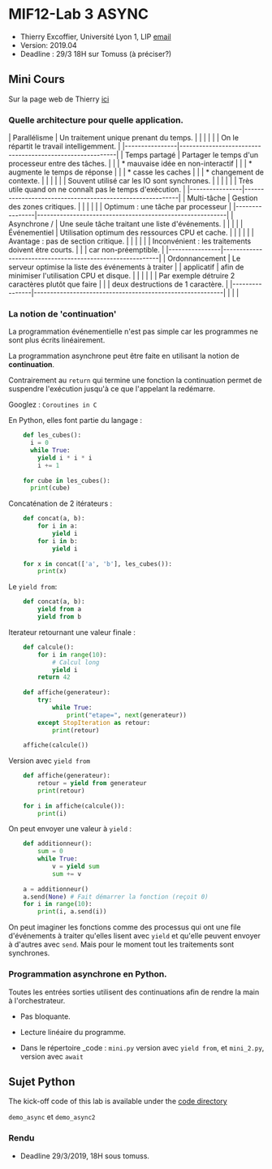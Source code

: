 # MIF12-Lab 3 ASYNC

  * Thierry Excoffier,  Université Lyon 1, LIP [email](mailto:thierry.excoffier@univ-lyon1.fr)
  * Version: 2019.04 
  * Deadline : 29/3 18H sur Tomuss (à préciser?)

## Mini Cours

Sur la page web de Thierry [ici](http://perso.univ-lyon1.fr/thierry.excoffier/COURS/COURS/TEMPS_REEL/cours.html)


### Quelle architecture pour quelle application.


| Parallélisme   | Un traitement unique prenant du temps.                   |
|                |                                                          |
|                | On le répartit le travail intelligemment.                |
|----------------|----------------------------------------------------------|
| Temps partagé  | Partager le temps d'un processeur entre des tâches.      |
|                | * mauvaise idée en non-interactif                        |
|                | * augmente le temps de réponse                           |
|                | * casse les caches                                       |
|                | * changement de contexte.                                |
|                |                                                          |
|                | Souvent utilisé car les IO sont synchrones.              |
|                |                                                          |
|                | Très utile quand on ne connaît pas le temps d'exécution. |
|----------------|----------------------------------------------------------|
| Multi-tâche    | Gestion des zones critiques.                             |
|                |                                                          |
|                | Optimum : une tâche par processeur                       |
|----------------|----------------------------------------------------------|
| Asynchrone /   | Une seule tâche traitant une liste d'événements.         |
|                |                                                          |
| Événementiel   | Utilisation optimum des ressources CPU et cache.         |
|                |                                                          |
|                | Avantage : pas de section critique.                      |
|                |                                                          |
|                | Inconvénient : les traitements doivent être courts.      |
|                | car non-préemptible.                                     |
|----------------|----------------------------------------------------------|
| Ordonnancement | Le serveur optimise la liste des événements à traiter    |
| applicatif     | afin de minimiser l'utilisation CPU et disque.           |
|                |                                                          |
|                | Par exemple détruire 2 caractères plutôt que faire       |
|                | deux destructions de 1 caractère.                        |
|----------------|----------------------------------------------------------|
|                |                                                          |

### La notion de 'continuation'

La programmation événementielle n'est pas simple car les programmes ne sont plus écrits linéairement.

La programmation asynchrone peut être faite en utilisant la notion de **continuation**.

Contrairement au ``return`` qui termine une fonction
la continuation permet de suspendre l'exécution
jusqu'à ce que l'appelant la redémarre.

Googlez : ``Coroutines in C``

En Python, elles font partie du langage :

```Python
    def les_cubes():
      i = 0
      while True:
        yield i * i * i
        i += 1
  
    for cube in les_cubes():
      print(cube)
```
Concaténation de 2 itérateurs :

```Python
	def concat(a, b):
        for i in a:
            yield i
        for i in b:
            yield i
  
    for x in concat(['a', 'b'], les_cubes()):
        print(x)
```

Le ``yield from``:

```Python
    def concat(a, b):
        yield from a
        yield from b
```
Iterateur retournant une valeur finale :

```Python
    def calcule():
        for i in range(10):
            # Calcul long
            yield i
        return 42
    
    def affiche(generateur):
        try:
            while True:
                print("etape=", next(generateur))
        except StopIteration as retour:
            print(retour)
    
    affiche(calcule())
```
Version avec ``yield from``

```Python
    def affiche(generateur):
        retour = yield from generateur
        print(retour)
    
    for i in affiche(calcule()):
        print(i)
```
On peut envoyer une valeur à ``yield`` :

```Python
    def additionneur():
        sum = 0
        while True:
            v = yield sum
            sum += v
    
    a = additionneur()
    a.send(None) # Fait démarrer la fonction (reçoit 0)
    for i in range(10):
        print(i, a.send(i))
```
On peut imaginer les fonctions comme des processus
qui ont une file d'événements à traiter qu'elles lisent
avec ``yield`` et qu'elle peuvent envoyer à d'autres
avec ``send``.
Mais pour le moment tout les traitements sont synchrones.


### Programmation asynchrone en Python.

Toutes les entrées sorties utilisent des continuations
afin de rendre la main à l'orchestrateur.

  * Pas bloquante.
  
  * Lecture linéaire du programme.

  * Dans le répertoire _code : `mini.py` version avec ``yield from``, et
    `mini_2.py`, version avec ``await`` 



## Sujet Python

The kick-off code of this lab is available under the [code directory](https://github.com/lauregonnord/mif18-labs/blob/master/TP03/_code)

`demo_async` et `demo_async2`

### Rendu 

* Deadline 29/3/2019, 18H sous tomuss.
